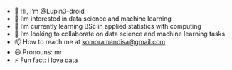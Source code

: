 - 👋 Hi, I’m @Lupin3-droid
- 👀 I’m interested in data science and machine learning
- 🌱 I’m currently learning BSc in applied statistics with computing
- 💞️ I’m looking to collaborate on data science and machine learning tasks
- 📫 How to reach me at komoramandisa@gmail.com
- 😄 Pronouns: mr
- ⚡ Fun fact: i love data

<!---
Lupin3-droid/Lupin3-droid is a ✨ special ✨ repository because its `README.md` (this file) appears on your GitHub profile.
You can click the Preview link to take a look at your changes.
--->
